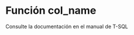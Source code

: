 ﻿---
FunctionName: "col_name"
FunctionType: "SQL"
Autogenerated: true
---

# Función  col_name

Consulte la documentación en el manual de T-SQL
